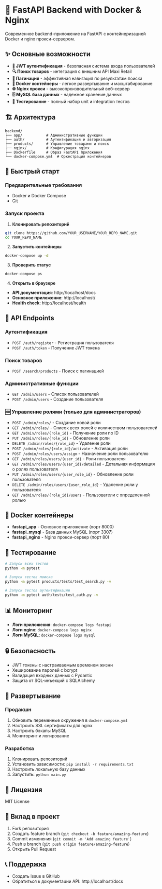 # 🚀 FastAPI Backend with Docker & Nginx

Современное backend-приложение на FastAPI с контейнеризацией Docker и nginx прокси-сервером.

## ✨ Основные возможности

- **🔐 JWT аутентификация** - безопасная система входа пользователей
- **🔍 Поиск товаров** - интеграция с внешним API Maxi Retail
- **📄 Пагинация** - эффективная навигация по результатам поиска
- **🐳 Docker контейнеры** - легкое развертывание и масштабирование
- **🌐 Nginx прокси** - высокопроизводительный веб-сервер
- **🗄️ MySQL база данных** - надежное хранение данных
- **🧪 Тестирование** - полный набор unit и integration тестов

## 🏗️ Архитектура

```
backend/
├── app/           # Административные функции
├── auth/          # Аутентификация и авторизация
├── products/      # Управление товарами и поиск
├── nginx/         # Конфигурация nginx
├── Dockerfile     # Образ FastAPI приложения
└── docker-compose.yml  # Оркестрация контейнеров
```

## 🚀 Быстрый старт

### Предварительные требования

- Docker и Docker Compose
- Git

### Запуск проекта

1. **Клонировать репозиторий**
```bash
git clone https://github.com/YOUR_USERNAME/YOUR_REPO_NAME.git
cd YOUR_REPO_NAME
```

2. **Запустить контейнеры**
```bash
docker-compose up -d
```

3. **Проверить статус**
```bash
docker-compose ps
```

4. **Открыть в браузере**
- **API документация**: http://localhost/docs
- **Основное приложение**: http://localhost/
- **Health check**: http://localhost/health

## 🔧 API Endpoints

### Аутентификация
- `POST /auth/register` - Регистрация пользователя
- `POST /auth/token` - Получение JWT токена

### Поиск товаров
- `POST /search/products` - Поиск с пагинацией

### Административные функции
- `GET /admin/users` - Список пользователей
- `POST /admin/users` - Создание пользователя

### 🆕 Управление ролями (только для администраторов)
- `POST /admin/roles/` - Создание новой роли
- `GET /admin/roles/` - Список всех ролей с количеством пользователей
- `GET /admin/roles/{role_id}` - Получение роли по ID
- `PUT /admin/roles/{role_id}` - Обновление роли
- `DELETE /admin/roles/{role_id}` - Удаление роли
- `POST /admin/roles/{role_id}/activate` - Активация роли
- `POST /admin/roles/users/assign` - Назначение роли пользователю
- `GET /admin/roles/users/{user_id}` - Роли пользователя
- `GET /admin/roles/users/{user_id}/detailed` - Детальная информация о ролях пользователя
- `PUT /admin/roles/users/{user_role_id}` - Обновление роли пользователя
- `DELETE /admin/roles/users/{user_role_id}` - Удаление роли у пользователя
- `GET /admin/roles/{role_id}/users` - Пользователи с определенной ролью

## 🐳 Docker контейнеры

- **fastapi_app** - Основное приложение (порт 8000)
- **fastapi_mysql** - База данных MySQL (порт 3307)
- **fastapi_nginx** - Nginx прокси-сервер (порт 80)

## 🧪 Тестирование

```bash
# Запуск всех тестов
python -m pytest

# Запуск тестов поиска
python -m pytest products/tests/test_search.py -v

# Запуск тестов аутентификации
python -m pytest auth/tests/test_auth.py -v
```

## 📊 Мониторинг

- **Логи приложения**: `docker-compose logs fastapi`
- **Логи nginx**: `docker-compose logs nginx`
- **Логи MySQL**: `docker-compose logs mysql`

## 🔒 Безопасность

- JWT токены с настраиваемым временем жизни
- Хеширование паролей с bcrypt
- Валидация входных данных с Pydantic
- Защита от SQL-инъекций с SQLAlchemy

## 🚀 Развертывание

### Продакшн
1. Обновить переменные окружения в `docker-compose.yml`
2. Настроить SSL сертификаты для nginx
3. Настроить бэкапы MySQL
4. Мониторинг и логирование

### Разработка
1. Клонировать репозиторий
2. Установить зависимости: `pip install -r requirements.txt`
3. Настроить локальную базу данных
4. Запустить: `python main.py`

## 📝 Лицензия

MIT License

## 🤝 Вклад в проект

1. Fork репозитория
2. Создать feature branch (`git checkout -b feature/amazing-feature`)
3. Commit изменения (`git commit -m 'Add amazing feature'`)
4. Push в branch (`git push origin feature/amazing-feature`)
5. Открыть Pull Request

## 📞 Поддержка

- Создать Issue в GitHub
- Обратиться к документации API: http://localhost/docs
